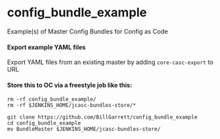 # config_bundle_example
Example(s) of Master Config Bundles for Config as Code

#### Export example YAML files
Export YAML files from an existing master by adding `core-casc-export` to URL

#### Store this to OC via a freestyle job like this:
```
rm -rf config_bundle_example/
rm -rf $JENKINS_HOME/jcasc-bundles-store/*
 
git clone https://github.com/BillGarrett/config_bundle_example
cd config_bundle_example
mv BundleMaster $JENKINS_HOME/jcasc-bundles-store/
```
